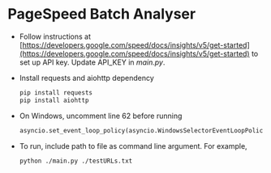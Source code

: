 # PageSpeed Batch Analyser

- Follow instructions at [https://developers.google.com/speed/docs/insights/v5/get-started](https://developers.google.com/speed/docs/insights/v5/get-started) to set up API key. Update API_KEY in *main.py*.
- Install requests and aiohttp dependency

    ```bash
    pip install requests
    pip install aiohttp
    ```

- On Windows, uncomment line 62 before running

    ```python
    asyncio.set_event_loop_policy(asyncio.WindowsSelectorEventLoopPolicy())
    ```

- To run, include path to file as command line argument. For example,

    ```bash
    python ./main.py ./testURLs.txt
    ```

